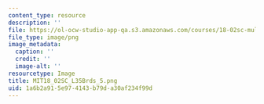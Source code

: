 ```yaml
---
content_type: resource
description: ''
file: https://ol-ocw-studio-app-qa.s3.amazonaws.com/courses/18-02sc-multivariable-calculus-fall-2010/1a6b2a915e974143b79da30af234f99d_MIT18_02SC_L35Brds_5.png
file_type: image/png
image_metadata:
  caption: ''
  credit: ''
  image-alt: ''
resourcetype: Image
title: MIT18_02SC_L35Brds_5.png
uid: 1a6b2a91-5e97-4143-b79d-a30af234f99d
---
```

